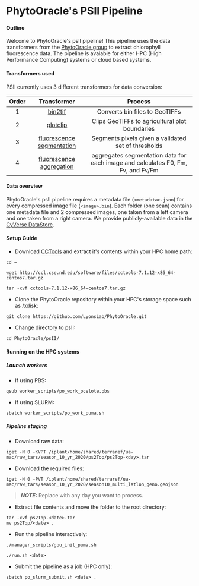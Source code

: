 # PhytoOracle's PSII Pipeline

#### Outline

Welcome to PhytoOracle's psII pipeline! This pipeline uses the data transformers from the [PhytoOracle group](https://github.com/phytooracle) to extract chlorophyll fluorescence data. The pipeline is avaiable for either HPC (High Performance Computing) systems or cloud based systems.

#### Transformers used

PSII currently uses 3 different transformers for data conversion:

|Order|Transformer|Process
|:-:|:-:|:-:|
1|[bin2tif](https://github.com/phytooracle/psii_bin_to_tif)|Converts bin files to GeoTIFFs|
2|[plotclip](https://github.com/phytooracle/rgb_flir_plot_clip_geojson)|Clips GeoTIFFs to agricultural plot boundaries|
3|[fluorescence segmentation](https://github.com/phytooracle/psii_segmentation)|Segments pixels given a validated set of thresholds|
4|[fluorescence aggregation](https://github.com/phytooracle/psii_fluorescence_aggregation)|aggregates segmentation data for each image and calculates F0, Fm, Fv, and Fv/Fm|

#### Data overview

PhytoOracle's psII pipeline requires a metadata file (`<metadata>.json`) for every compressed image file (`<image>.bin`). Each folder (one scan) contains one metadata file and 2 compressed images, one taken from a left camera and one taken from a right camera. We provide publicly-available data in the [CyVerse DataStore](https://datacommons.cyverse.org/browse/iplant/home/shared/terraref/ua-mac/raw_tars).

#### Setup Guide

- Download [CCTools](http://ccl.cse.nd.edu/software/downloadfiles.php) and extract it's contents within your HPC home path:
```
cd ~

wget http://ccl.cse.nd.edu/software/files/cctools-7.1.12-x86_64-centos7.tar.gz

tar -xvf cctools-7.1.12-x86_64-centos7.tar.gz
```       

- Clone the PhytoOracle repository within your HPC's storage space such as /xdisk:
```
git clone https://github.com/LyonsLab/PhytoOracle.git
```

- Change directory to psII:
```
cd PhytoOracle/psII/
```

#### Running on the HPC systems
##### Launch workers
- If using PBS: 
```
qsub worker_scripts/po_work_ocelote.pbs
```
- If using SLURM:
```
sbatch worker_scripts/po_work_puma.sh
```

##### Pipeline staging
- Download raw data:
```
iget -N 0 -KVPT /iplant/home/shared/terraref/ua-mac/raw_tars/season_10_yr_2020/ps2Top/ps2Top-<day>.tar
```

- Download the required files:
```
iget -N 0 -PVT /iplant/home/shared/terraref/ua-mac/raw_tars/season_10_yr_2020/season10_multi_latlon_geno.geojson
```

> **_NOTE:_** Replace <day> with any day you want to process. 

- Extract file contents and move the folder to the root directory:
```
tar -xvf ps2Top-<date>.tar
mv ps2Top/<date> .
```

- Run the pipeline interactively:
```
./manager_scripts/gpu_init_puma.sh

./run.sh <date>
```

- Submit the pipeline as a job (HPC only):
```
sbatch po_slurm_submit.sh <date> .
```

